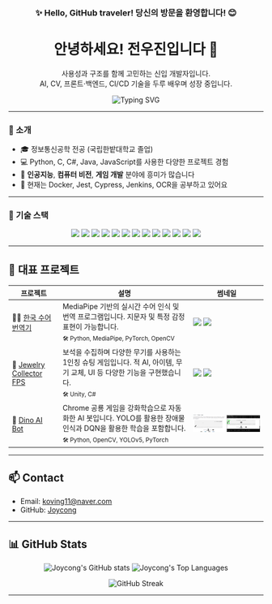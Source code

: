 
<h3 align="center">✨ Hello, GitHub traveler! 당신의 방문을 환영합니다! 😊</h3>


<!-- 이름 및 소개 -->
<h1 align="center">안녕하세요! 전우진입니다 👋</h1>
<p align="center">사용성과 구조를 함께 고민하는 신입 개발자입니다.<br>
AI, CV, 프론트·백엔드, CI/CD 기술을 두루 배우며 성장 중입니다.</p>

<!-- 타이핑 애니메이션 -->
<p align="center">
  <img src="https://readme-typing-svg.herokuapp.com?font=Fira+Code&pause=1000&color=00C4FF&center=true&vCenter=true&width=600&lines=만나서+반갑습니다+🤗;인공지능,+CV+공부중입니다+👨‍💻;게임+개발,+파이썬+프로젝트+진행중입니다+:);Jest,+Cypress,+Jenkins+공부중입니다🤖" alt="Typing SVG" />
</p>


---

### 🧠 소개
- 🎓 정보통신공학 전공 (국립한밭대학교 졸업)
- 💻 Python, C, C#, Java, JavaScript를 사용한 다양한 프로젝트 경험
- 🤖 **인공지능**, **컴퓨터 비전**, **게임 개발** 분야에 흥미가 많습니다
- 🌱 현재는 Docker, Jest, Cypress, Jenkins, OCR을 공부하고 있어요

---

### 🔧 기술 스택

<p align="center">
  <img src="https://img.shields.io/badge/Python-3776AB?style=flat-square&logo=python&logoColor=white"/>
  <img src="https://img.shields.io/badge/C%23-239120?style=flat-square&logo=c-sharp&logoColor=white"/>
  <img src="https://img.shields.io/badge/Java-007396?style=flat-square&logo=java&logoColor=white"/>
  <img src="https://img.shields.io/badge/C-00599C?style=flat-square&logo=c&logoColor=white"/>
  <img src="https://img.shields.io/badge/HTML5-E34F26?style=flat-square&logo=html5&logoColor=white"/>
  <img src="https://img.shields.io/badge/CSS3-1572B6?style=flat-square&logo=css3&logoColor=white"/>
  <img src="https://img.shields.io/badge/JavaScript-F7DF1E?style=flat-square&logo=javascript&logoColor=black"/>
  <img src="https://img.shields.io/badge/React-61DAFB?style=flat-square&logo=react&logoColor=black"/>
  <img src="https://img.shields.io/badge/PyTorch-EE4C2C?style=flat-square&logo=pytorch&logoColor=white"/>
  <img src="https://img.shields.io/badge/OpenCV-5C3EE8?style=flat-square&logo=opencv&logoColor=white"/>
  <img src="https://img.shields.io/badge/YOLOv5-00FFFF?style=flat-square&logo=github&logoColor=black"/>
  <img src="https://img.shields.io/badge/MediaPipe-FBBC05?style=flat-square&logo=google&logoColor=black"/>
  <img src="https://img.shields.io/badge/Unity-000000?style=flat-square&logo=unity&logoColor=white"/>
</p>


---

## 🌟 대표 프로젝트

| 프로젝트 | 설명 | 썸네일 |
|----------|------|--------|
| 🧏‍♂️ [한국 수어 번역기](https://github.com/Joycong/Sign-Language-Translation-Program-with-Mediapipe) | MediaPipe 기반의 실시간 수어 인식 및 번역 프로그램입니다. 지문자 및 특정 감정 표현이 가능합니다.<br><sub>🛠 Python, MediaPipe, PyTorch, OpenCV</sub> | <img src="https://github.com/Joycong/Sign-Language-Translation-Program-with-Mediapipe/blob/main/docs/시연예시.jpg?raw=true" width="180"/> <img src="https://github.com/Joycong/Sign-Language-Translation-Program-with-Mediapipe/blob/main/docs/실행_결과_예시1.gif?raw=true" width="260"/> |
| 🔫 [Jewelry Collector FPS](https://github.com/Joycong/Jewelry-Collector-FPS) | 보석을 수집하며 다양한 무기를 사용하는 1인칭 슈팅 게임입니다. 적 AI, 아이템, 무기 교체, UI 등 다양한 기능을 구현했습니다.<br><sub>🛠 Unity, C#</sub> | <img src="https://github.com/Joycong/Jewelry-Collector-FPS/blob/main/docs/gifs/gameplay2.gif?raw=true" width="220"/> <img src="https://github.com/Joycong/Jewelry-Collector-FPS/blob/main/docs/gifs/weapon-change.gif?raw=true" width="220"/> |
| 🦖 [Dino AI Bot](https://github.com/Joycong/dino-ai-bot) | Chrome 공룡 게임을 강화학습으로 자동화한 AI 봇입니다. YOLO를 활용한 장애물 인식과 DQN을 활용한 학습을 포함합니다.<br><sub>🛠 Python, OpenCV, YOLOv5, PyTorch</sub> |<img src="https://github.com/Joycong/dino-ai-bot/blob/main/docs/yolo_detection_demo.gif?raw=true" width="450"/> |

---

## 📫 Contact

- Email: koving11@naver.com
- GitHub: [Joycong](https://github.com/Joycong)

---

## 📊 GitHub Stats

<p align="center">
  <img src="https://github-readme-stats.vercel.app/api?username=Joycong&show_icons=true&theme=tokyonight" alt="Joycong's GitHub stats" height="180"/>
  <img src="https://github-readme-stats.vercel.app/api/top-langs/?username=Joycong&layout=compact&theme=tokyonight" alt="Joycong's Top Languages" height="180"/>
</p>

<p align="center">
  <img src="https://github-readme-streak-stats.herokuapp.com?user=Joycong&theme=tokyonight&hide_border=true" alt="GitHub Streak" />
</p>


---

